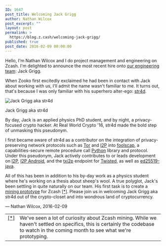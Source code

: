 ```yaml
---
ID: 1647
post_title: Welcoming Jack Grigg
author: Nathan Wilcox
post_excerpt: ""
layout: post
permalink: >
  https://blog.z.cash/welcoming-jack-grigg/
published: true
post_date: 2016-02-09 00:00:00
---
```

Hello, I'm Nathan Wilcox and I do project management and engineering on Zcash. I'm delighted to announce the most recent hire onto <a class="reference external" href="https://z.cash/team.html#engineers">our engineering team</a>: Jack Grigg.

When Zooko first excitedly exclaimed he had been in contact with Jack about working with us, I'll admit the name wasn't familiar to me. It turns out, that's because I was only familiar with his superhero alter-ego: <a class="reference external" href="https://github.com/str4d">str4d</a>.
<div class="figure align-center"><img class="zecc-blog-standard-image" src="http://blog.z.cash/wp-content/uploads/2016/02/jack.jpg" alt="Jack Grigg aka str4d"" alt="Jack Grigg aka str4d" />
<p class="caption">Jack Grigg aka str4d</p>

</div>
By day, Jack is an applied physics PhD student, and by night, a privacy-focused crypto hacker. At Real World Crypto '16, str4d made the bold step of unmasking this pseudonym.

I first became aware of str4d as a contributor on the integration of privacy-preserving network protocols such as <a class="reference external" href="https://torproject.org/">Tor</a> and <a class="reference external" href="https://geti2p.net/">I2P</a> into <a class="reference external" href="http://foolscap.lothar.com/trac">foolscap</a>, a capabilities-secure remote procedure call <a class="reference external" href="https://www.python.org/">Python</a> library and protocol. Under this pseudonym, Jack actively contributes to or leads development on <a class="reference external" href="https://geti2p.net/">I2P</a>, <a class="reference external" href="https://github.com/i2p/i2p.android.base">I2P Android</a>, and the <a class="reference external" href="https://github.com/str4d/txi2p">txi2p</a> endpoint for <a class="reference external" href="https://twistedmatrix.com/trac/">Twisted</a>, as well as <a class="reference external" href="https://github.com/str4d/ed25519-java">ed25519-java</a>.

All of this has been in addition to his by-day work as a physics student where he's working on a thesis about sheep's wool. A true polyglot, Jack's been settling in quite naturally on our team. His first task is to create a <a class="reference external" href="https://github.com/str4d/zcash-pow">mining prototype</a> for Zcash <a id="id1" class="footnote-reference" href="#id2">[*]</a>. Please join us in welcoming Jack Grigg aka str4d out of the crypto-closet and into wondrous land of cryptocurrency.

— Nathan Wilcox, 2016-02-09
<table id="id2" class="docutils footnote" frame="void" rules="none"><colgroup><col class="label" /><col /></colgroup>
<tbody valign="top">
<tr>
<td class="label"><a class="fn-backref" href="#id1">[*]</a></td>
<td>We've seen a lot of curiosity about Zcash mining. While we haven't settled on specifics, this is certainly the codebase to watch in the coming month to see what we're prototyping.</td>
</tr>
</tbody>
</table>